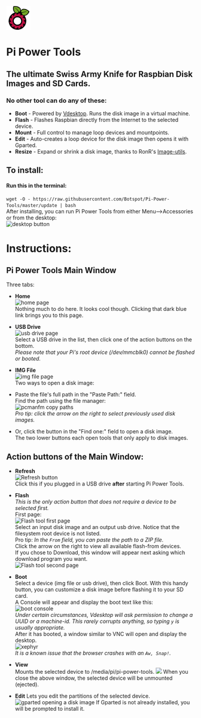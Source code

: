 ![logo](https://github.com/Botspot/Pi-Power-Tools/blob/master/icons/logo-64.png?raw=true)  
# Pi Power Tools
## The ultimate Swiss Army Knife for Raspbian Disk Images and SD Cards.

### No other tool can do any of these:
 - **Boot** - Powered by [Vdesktop](https://github.com/Botspot/vdesktop). Runs the disk image in a virtual machine.
 - **Flash** - Flashes Raspbian directly from the Internet to the selected device.
 - **Mount** - Full control to manage loop devices and mountpoints.
 - **Edit** - Auto-creates a loop device for the disk image then opens it with Gparted.
 - **Resize** - Expand or shrink a disk image, thanks to RonR's [Image-utils](https://www.raspberrypi.org/forums/viewtopic.php?t=247568).

## To install:
#### Run this in the terminal:
`wget -O - https://raw.githubusercontent.com/Botspot/Pi-Power-Tools/master/update | bash`  
After installing, you can run Pi Power Tools from either Menu-->Accessories or from the desktop:  
![desktop button](https://i.ibb.co/KzJ8cyX/desktop.png)  

# Instructions:
## Pi Power Tools Main Window
Three tabs:
 - **Home**  
![home page](https://i.ibb.co/NyFx4Sk/home.png)  
Nothing much to do here. It looks cool though. Clicking that dark blue link brings you to this page.  

 - **USB Drive**  
![usb drive page](https://i.ibb.co/fDTRmWR/Screenshot-from-2020-03-03-16-28-50.png)  
Select a USB drive in the list, then click one of the action buttons on the bottom.  
*Please note that your Pi's root device (/dev/mmcblk0) cannot be flashed or booted.*  

 - **IMG File**  
![img file page](https://i.ibb.co/BPpQfk5/Screenshot-from-2020-03-03-16-29-07.png)  
Two ways to open a disk image:  
 - Paste the file's full path in the "Paste Path:" field.  
Find the path using the file manager:  
![pcmanfm copy paths](https://i.ibb.co/tX35Kpk/copy-paths.png)  
*Pro tip: click the arrow on the right to select previously used disk images.*
 - Or, click the button in the "Find one:" field to open a disk image.  
The two lower buttons each open tools that only apply to disk images.  
## Action buttons of the Main Window:  

 - **Refresh**  
![Refresh button](https://i.ibb.co/HDRyQyB/refresh.png)  
Click this if you plugged in a USB drive **after** starting Pi Power Tools.  

 - **Flash**  
*This is the only action button that does not require a device to be selected first.*  
First page:  
![Flash tool first page](https://i.ibb.co/82Ntr61/flash1.png)  
Select an input disk image and an output usb drive. Notice that the filesystem root device is not listed.  
Pro tip: *In the `From` field, you can paste the path to a ZIP file.*  
Click the arrow on the right to view all available flash-from devices.  
If you chose to Download, this window will appear next asking which download program you want.  
![Flash tool second page](https://i.ibb.co/gRWxsZ4/flash2.png)  

 - **Boot**  
Select a device (img file or usb drive), then click Boot. With this handy button, you can customize a disk image before flashing it to your SD card.  
A Console will appear and display the boot text like this:  
![boot console](https://i.ibb.co/vVH4rdb/terminal.png)  
*Under certain circumstances, Vdesktop will ask permission to change a UUID or a machine-id. This rarely corrupts anything, so typing `y` is usually appropriate.*  
After it has booted, a window similar to VNC will open and display the desktop.  
![xephyr](https://i.ibb.co/8zFtZ9V/xephyr.png)  
*It is a known issue that the browser crashes with an `Aw, Snap!`.*  

 - **View**  
Mounts the selected device to /media/pi/pi-power-tools.
![](https://i.ibb.co/stnrpW0/view-dialog.png)
When you close the above window, the selected device will be unmounted (ejected).

 - **Edit**
Lets you edit the partitions of the selected device.
![gparted opening a disk image](https://i.ibb.co/C24p2HC/gparted.png)
If Gparted is not already installed, you will be prompted to install it.

